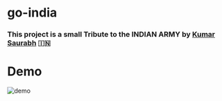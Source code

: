 # go-india

### This project is a small Tribute to the INDIAN ARMY by <a href="https://in.linkedin.com/in/itsksaurabh">Kumar Saurabh</a> 🇮🇳 

# Demo
![demo](./assets/output.gif)


